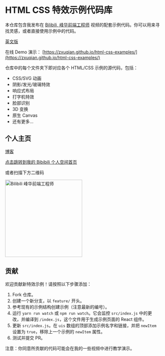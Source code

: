 # HTML CSS 特效示例代码库

本仓库包含我发布在 [Bilibili, 峰华前端工程师](https://space.bilibili.com/302954484) 视频的配套示例代码。你可以用来寻找灵感，或者直接使用示例中的代码。

[英文版](./README.md)

在线 Demo 演示： [https://zxuqian.github.io/html-css-examples/](https://zxuqian.github.io/html-css-examples/)

仓库中的每个文件夹下即对应各个 HTML/CSS 示例的源代码，包括：

- CSS/SVG 动画
- 阴影/发光/玻璃特效
- 响应式布局
- 打字机特效
- 脸部识别
- 3D 变换
- 原生 Canvas
- 还有更多...

## 个人主页 

[博客](https://zxuqian.cn)

[点击跳转到我的 Bibibili 个人空间首页](https://space.bilibili.com/302954484)

或者扫描下方二维码

<img src="./bilibili.jpg" width="250" alt="Bilibili 峰华前端工程师" />

## 贡献

欢迎贡献新特效示例！请按照以下步骤添加：

1. Fork 仓库。
2. 创建一个新分支，以 `feature/` 开头。
3. 参考现有的示例结构创建示例（注意最新的编号）。
4. 运行 `yarn run watch` 或 `npm run watch`。它会监控 `src/index.js` 中的更改，并编译到 `/index.js`，这个文件用于生成示例页面的 React 组件。
5. 更新 `src/index.js`。在 `uis` 数组的顶部添加示例名字和链接，并把 `newItem` 设置为 `true`，移除上一个示例的 `newItem` 属性。
6. 测试并提交 PR。

注意：你同意所贡献的代码可能会在我的一些视频中进行教学演示。